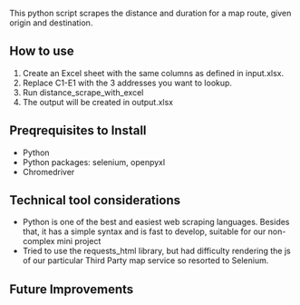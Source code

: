 This python script scrapes the distance and duration for a map route, given origin and destination. 

## How to use
1. Create an Excel sheet with the same columns as defined in input.xlsx.
2. Replace C1-E1 with the 3 addresses you want to lookup.
3. Run distance_scrape_with_excel
4. The output will be created in output.xlsx

## Preqrequisites to Install
- Python
- Python packages: selenium, openpyxl
- Chromedriver 

## Technical tool considerations
* Python is one of the best and easiest web scraping languages. Besides that, it has a simple syntax and is fast to develop, suitable for our non-complex mini project 
* Tried to use the requests_html library, but had difficulty rendering the js of our particular Third Party map service so resorted to Selenium. 

## Future Improvements
